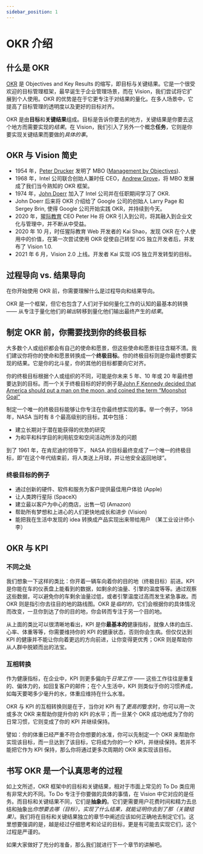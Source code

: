 ```yaml
---
sidebar_position: 1
---
```


# OKR 介绍

## 什么是 OKR

[OKR] 是 Objectives and Key Results 的缩写，即目标与关键结果。它是一个很受欢迎的目标管理框架，最早诞生于企业管理场景，而在 Vision，我们尝试将它扩展到个人使用。OKR 的优势是在于它更专注于对结果的量化。在多人场景中，它提高了目标管理的透明度以及更好的目标对齐。

OKR 是由**目标**和**关键结果**组成。目标是告诉你要去的地方，关键结果是你要去这个地方而需要实现的*结果*。在 Vision，我们引入了另外一个概念**任务**，它则是你要实现关键结果而要做的*具体的事*。

## OKR 与 Vision 简史

- 1954 年，[Peter Drucker] 发明了 MBO ([Management by Objectives]).
- 1968 年，Intel 公司联合创始人兼时任 CEO，[Andrew Grove]，将 MBO 发展成了我们当今熟知的 OKR 框架。
- 1974 年，[John Doerr] 加入了 Intel 公司并在任职期间学习了 OKR.
- John Doerr 后来将 OKR 介绍给了 Google 公司的创始人 Larry Page 和 Sergey Brin, 使得 Google 公司开始实践 OKR，并持续到今天。
- 2020 年，[猩际教育] CEO Peter He 将 OKR 引入到公司，将其融入到企业文化与管理中，并不断从中受益。
- 2020 年 10 月，时任猩际教育 Web 开发者的 Kai Shao，发现 OKR 在个人使用中的价值，在第一次尝试使用 OKR 促使自己转型 iOS 独立开发者后，并发布了 Vision 1.0.
- 2021 年 6 月，Vision 2.0 上线。开发者 Kai 实现 iOS 独立开发转型的目标。

## 过程导向 vs. 结果导向

在你开始使用 OKR 前，你需要理解什么是过程导向和结果导向。

OKR 是一个框架，但它也包含了人们对于如何量化工作的认知的最基本的转换 —— 从专注于量化他们的*输出*转移到量化他们输出最终产生的*结果*。

## 制定 OKR 前，你需要找到你的终极目标

大多数个人或组织都会有自己的使命和愿景，但这些使命和愿景往往含糊不清。我们建议你将你的使命和愿景转换成一个**终极目标**。你的终极目标则是你最终想要实现的结果。它是你的北斗星，你的其他的目标都要向它对齐。

你的终极目标根据个人或组织的不同，可能是你未来 5 年、10 年或 20 年最终想要达到的目标。而一个关于终极目标的好的例子是[John F Kennedy decided that America should put a man on the moon, and coined the term “Moonshot Goal”]

制定一个唯一的终极目标能够让你专注在你最终想实现的事。举一个例子，1958 年，NASA 当时有 8 个最高级别的目标，其中包括：

- 建立长期对于潜在能获得的优势的研究
- 为和平和科学目的利用航空和空间活动所涉及的问题

到了 1961 年，在肯尼迪的领导下， NASA 的目标最终变成了一个唯一的终极目标，即“在这个年代结束前，将人类送上月球，并让他安全返回地球”。

### 终极目标的例子

- 通过创新的硬件、软件和服务为客户提供最佳用户体验 (Apple)
- 让人类跨行星际 (SpaceX)
- 建立最以客户为中心的商店，出售一切 (Amazon)
- 帮助所有梦想和上进心的人们更快地成长和进步 (Vision)
- 能把我在生活中发现的 idea 转换成产品实现出来带给用户 （某工业设计师小李）

## OKR 与 KPI

### 不同之处

我们想象一下这样的类比：你开着一辆车向着你的目的地（终极目标）前进。KPI 是你能在车的仪表盘上能看到的数据，如剩余的油量、引擎的温度等等。通过观察这些数据，可以避免你的车剩余油量过低，或者引擎温度过高而发生紧急事故。而 OKR 则是指引你去往目的地的路线图。OKR 是*临时的*，它们会根据你的具体情况而改变，一旦你到达了你的目的地，你会转而专注于另一个目的地。

从上面的类比可以很清晰地看出，KPI 是你**最基本的**健康指标，就像人体的血压、心率、体重等等，你需要维持你的 KPI 的健康状态，否则你会生病。但仅仅达到 KPI 的健康并不能让你向着更远的方向前进，让你变得更优秀；OKR 则是帮助你从人群中脱颖而出的法宝。

### 互相转换

作为健康指标，在企业中，KPI 则更多偏向于*日常工作* —— 这些工作往往是重复的、偏体力的，如回复客户的邮件；在个人生活中，KPI 则类似于你的习惯养成，如每天要喝多少毫升的水，体重应维持在什么水准。

OKR 与 KPI 的互相转换则是在于，当你对 KPI 有了*更高的*要求时，你可以用一次或多次 OKR 来帮助你提升你的 KPI 的水平；而一旦某个 OKR 成功地成为了你的日常习惯，它则变成了你的 KPI 并继续保持。

譬如：你的体重已经严重不符合你想要的水准，你可以先制定一个 OKR 来帮助你实现该目标，而一旦达到了该目标，它将成为你的一个 KPI，并继续保持。若并不能把它作为 KPI 保持，那么你将通过更多次周期的 OKR 来实现该目标。

## 书写 OKR 是一个认真思考的过程

如上文所述，OKR 框架中的目标和关键结果，相对于市面上常见的 To Do 类应用有非常大的不同。To Do 专注于你要做的具体的事情，在 Vision 中它对应的是任务。而目标和关键结果不同，它们是**抽象的**。它们更需要用户花费时间和精力去总结和抽象出*你想要去哪（目标）*，_实现了什么结果，就能证明你去到了那（关键结果）_。我们将在目标和关键结果独立的章节中阐述应该如何正确地去制定它们。这里想要强调的是，越是经过仔细思考和论证的目标，更是有可能去实现它们，这个过程是严谨的。

如果大家做好了充分的准备，那么我们就进行下一个章节的讲解吧。

[okr]: https://en.wikipedia.org/wiki/OKR
[john f kennedy decided that america should put a man on the moon, and coined the term “moonshot goal”]: https://www.perdoo.com/blog/moonshot-goal/
[peter drucker]: https://zh.wikipedia.org/wiki/彼得·德鲁克
[management by objectives]: https://en.wikipedia.org/wiki/Management_by_objectives
[john doerr]: https://zh.wikipedia.org/wiki/约翰·杜尔
[andrew grove]: https://zh.wikipedia.org/wiki/安迪·葛洛夫
[猩际教育]: https://www.apeuni.com
